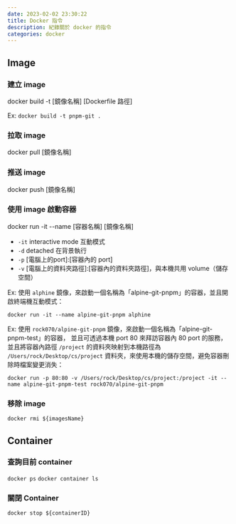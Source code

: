 ```yaml
---
date: 2023-02-02 23:30:22
title: Docker 指令
description: 紀錄關於 docker 的指令
categories: docker
---
```


## Image

### 建立 image

docker build -t [鏡像名稱]  [Dockerfile 路徑]

Ex: `docker build -t pnpm-git .`

### 拉取 image

docker pull  [鏡像名稱]

### 推送 image

docker push  [鏡像名稱]

### 使用 image 啟動容器

docker run -it --name [容器名稱]  [鏡像名稱]

- `-it` interactive mode 互動模式
- `-d` detached 在背景執行
- `-p` [電腦上的port]:[容器內的 port]
- `-v` [電腦上的資料夾路徑]:[容器內的資料夾路徑]，與本機共用 volume（儲存空間）

Ex: 使用 `alphine` 鏡像，來啟動一個名稱為「alpine-git-pnpm」的容器，並且開啟終端機互動模式：

`docker run -it --name alpine-git-pnpm alphine`

Ex: 使用 `rock070/alpine-git-pnpm` 鏡像，來啟動一個名稱為「alpine-git-pnpm-test」的容器，
並且可透過本機 port 80 來拜訪容器內 80 port 的服務，
並且將容器內路徑 `/project` 的資料夾映射到本機路徑為 `/Users/rock/Desktop/cs/project` 資料夾，來使用本機的儲存空間，避免容器刪除時檔案變更消失：

`docker run -p 80:80 -v /Users/rock/Desktop/cs/project:/project -it --name alpine-git-pnpm-test rock070/alpine-git-pnpm`

### 移除 image

`docker rmi ${imagesName}`

## Container

### 查詢目前 container

`docker ps`
`docker container ls`

### 關閉 Container

`docker stop ${containerID}`
